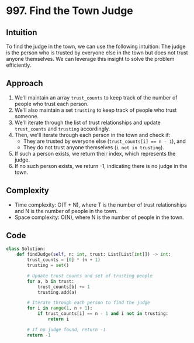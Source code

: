# 997. Find the Town Judge

## Intuition
To find the judge in the town, we can use the following intuition: The judge is the person who is trusted by everyone else in the town but does not trust anyone themselves. We can leverage this insight to solve the problem efficiently.

## Approach
1. We'll maintain an array `trust_counts` to keep track of the number of people who trust each person.
2. We'll also maintain a set `trusting` to keep track of people who trust someone.
3. We'll iterate through the list of trust relationships and update `trust_counts` and `trusting` accordingly.
4. Then, we'll iterate through each person in the town and check if:
   - They are trusted by everyone else (`trust_counts[i] == n - 1`), and
   - They do not trust anyone themselves (`i not in trusting`).
5. If such a person exists, we return their index, which represents the judge.
6. If no such person exists, we return -1, indicating there is no judge in the town.

## Complexity
- Time complexity: O(T + N), where T is the number of trust relationships and N is the number of people in the town.
- Space complexity: O(N), where N is the number of people in the town.

## Code
```python
class Solution:
    def findJudge(self, n: int, trust: List[List[int]]) -> int:
        trust_counts = [0] * (n + 1)
        trusting = set()

        # Update trust counts and set of trusting people
        for a, b in trust:
            trust_counts[b] += 1
            trusting.add(a)

        # Iterate through each person to find the judge
        for i in range(1, n + 1):
            if trust_counts[i] == n - 1 and i not in trusting:
                return i

        # If no judge found, return -1
        return -1
```